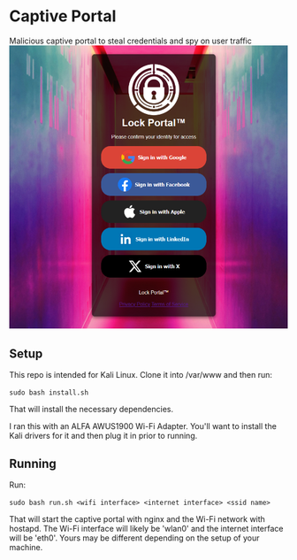 # Captive Portal
Malicious captive portal to steal credentials and spy on user traffic
![portal](lockportal_login.png)


## Setup
This repo is intended for Kali Linux. Clone it into /var/www and then run:

`sudo bash install.sh`

That will install the necessary dependencies.

I ran this with an ALFA AWUS1900 Wi-Fi Adapter. You'll want to install the Kali drivers for it and then plug it in prior to running.

## Running
Run:

`sudo bash run.sh <wifi interface> <internet interface> <ssid name>`

That will start the captive portal with nginx and the Wi-Fi network with hostapd. The Wi-Fi interface will likely be 'wlan0' and the internet interface will be 'eth0'. Yours may be different depending on the setup of your machine.
